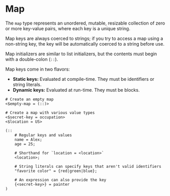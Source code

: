 # Map

The `map` type represents an unordered, mutable, resizable collection of zero or more key-value pairs, where each key is a unique string.

Map keys are always coerced to strings; if you try to access a map using a non-string key, the key will be automatically coerced to a string before use.

Map initializers are similar to list initializers, but the contents must begin with a double-colon (`::`).

Map keys come in two flavors:
* **Static keys:** Evaluated at compile-time. They must be identifiers or string literals.
* **Dynamic keys:** Evaluated at run-time. They must be blocks.

```rant
# Create an empty map
<$empty-map = (::)>

# Create a map with various value types
<$secret-key = occupation>
<$location = US>

(::
    # Regular keys and values
    name = Alex;
    age = 25;

    # Shorthand for `location = <location>`
    <location>;

    # String literals can specify keys that aren't valid identifiers
    "favorite color" = {red|green|blue};

    # An expression can also provide the key
    {<secret-key>} = painter
)
```